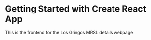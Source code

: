 # Getting Started with Create React App

This is the frontend for the Los Gringos MRSL details webpage
